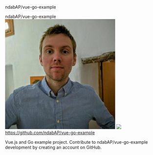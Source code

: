 ndabAP/vue-go-example

ndabAP/vue-go-example
![](../_resources/44bf13d36b1db527eae4a22965cea949.png)
![](../_resources/7f969f62ee272a3be19966806fff4ad5.png)https://github.com/ndabAP/vue-go-example

Vue.js and Go example project. Contribute to ndabAP/vue-go-example development by creating an account on GitHub.